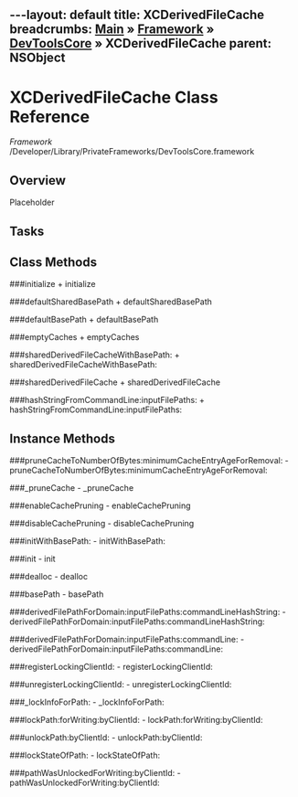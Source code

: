 ---layout: default
title: XCDerivedFileCache
breadcrumbs: <a href="/index.html">Main</a> &raquo; <a href="/Frameworks.html">Framework</a> &raquo; <a href="/Frameworks/DevToolsCore.html">DevToolsCore</a> &raquo; XCDerivedFileCache
parent: NSObject 
---
# XCDerivedFileCache Class Reference

*Framework* /Developer/Library/PrivateFrameworks/DevToolsCore.framework

## Overview

Placeholder

## Tasks

## Class Methods

<a name="+initialize"></a>
###initialize
    + initialize

<a name="+defaultSharedBasePath"></a>
###defaultSharedBasePath
    + defaultSharedBasePath

<a name="+defaultBasePath"></a>
###defaultBasePath
    + defaultBasePath

<a name="+emptyCaches"></a>
###emptyCaches
    + emptyCaches

<a name="+sharedDerivedFileCacheWithBasePath:"></a>
###sharedDerivedFileCacheWithBasePath:
    + sharedDerivedFileCacheWithBasePath:

<a name="+sharedDerivedFileCache"></a>
###sharedDerivedFileCache
    + sharedDerivedFileCache

<a name="+hashStringFromCommandLine:inputFilePaths:"></a>
###hashStringFromCommandLine:inputFilePaths:
    + hashStringFromCommandLine:inputFilePaths:

## Instance Methods

<a name="-pruneCacheToNumberOfBytes:minimumCacheEntryAgeForRemoval:"></a>
###pruneCacheToNumberOfBytes:minimumCacheEntryAgeForRemoval:
    - pruneCacheToNumberOfBytes:minimumCacheEntryAgeForRemoval:

<a name="-_pruneCache"></a>
###_pruneCache
    - _pruneCache

<a name="-enableCachePruning"></a>
###enableCachePruning
    - enableCachePruning

<a name="-disableCachePruning"></a>
###disableCachePruning
    - disableCachePruning

<a name="-initWithBasePath:"></a>
###initWithBasePath:
    - initWithBasePath:

<a name="-init"></a>
###init
    - init

<a name="-dealloc"></a>
###dealloc
    - dealloc

<a name="-basePath"></a>
###basePath
    - basePath

<a name="-derivedFilePathForDomain:inputFilePaths:commandLineHashString:"></a>
###derivedFilePathForDomain:inputFilePaths:commandLineHashString:
    - derivedFilePathForDomain:inputFilePaths:commandLineHashString:

<a name="-derivedFilePathForDomain:inputFilePaths:commandLine:"></a>
###derivedFilePathForDomain:inputFilePaths:commandLine:
    - derivedFilePathForDomain:inputFilePaths:commandLine:

<a name="-registerLockingClientId:"></a>
###registerLockingClientId:
    - registerLockingClientId:

<a name="-unregisterLockingClientId:"></a>
###unregisterLockingClientId:
    - unregisterLockingClientId:

<a name="-_lockInfoForPath:"></a>
###_lockInfoForPath:
    - _lockInfoForPath:

<a name="-lockPath:forWriting:byClientId:"></a>
###lockPath:forWriting:byClientId:
    - lockPath:forWriting:byClientId:

<a name="-unlockPath:byClientId:"></a>
###unlockPath:byClientId:
    - unlockPath:byClientId:

<a name="-lockStateOfPath:"></a>
###lockStateOfPath:
    - lockStateOfPath:

<a name="-pathWasUnlockedForWriting:byClientId:"></a>
###pathWasUnlockedForWriting:byClientId:
    - pathWasUnlockedForWriting:byClientId:

